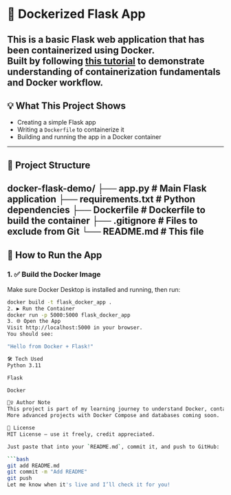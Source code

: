 # 🐳 Dockerized Flask App

This is a basic Flask web application that has been containerized using Docker.  
Built by following [this tutorial](https://www.geeksforgeeks.org/dockerize-your-flask-app/) to demonstrate understanding of containerization fundamentals and Docker workflow.
---

## 💡 What This Project Shows

- Creating a simple Flask app
- Writing a `Dockerfile` to containerize it
- Building and running the app in a Docker container
---

## 📁 Project Structure

docker-flask-demo/
├── app.py # Main Flask application
├── requirements.txt # Python dependencies
├── Dockerfile # Dockerfile to build the container
├── .gitignore # Files to exclude from Git
└── README.md # This file
---

## 🚀 How to Run the App

### 1. ✅ Build the Docker Image

Make sure Docker Desktop is installed and running, then run:

```bash
docker build -t flask_docker_app .
2. ▶️ Run the Container
docker run -p 5000:5000 flask_docker_app
3. 🌐 Open the App
Visit http://localhost:5000 in your browser.
You should see:

"Hello from Docker + Flask!"

🛠️ Tech Used
Python 3.11

Flask

Docker

🙋‍♀️ Author Note
This project is part of my learning journey to understand Docker, containerization, and deployment basics.
More advanced projects with Docker Compose and databases coming soon.

📄 License
MIT License — use it freely, credit appreciated.

Just paste that into your `README.md`, commit it, and push to GitHub:

```bash
git add README.md
git commit -m "Add README"
git push
Let me know when it's live and I’ll check it for you!